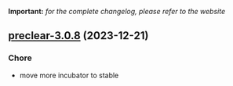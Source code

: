 **Important:**
*for the complete changelog, please refer to the website*




## [preclear-3.0.8](https://github.com/truecharts/charts/compare/preclear-3.0.7...preclear-3.0.8) (2023-12-21)

### Chore

- move more incubator to stable
  
  